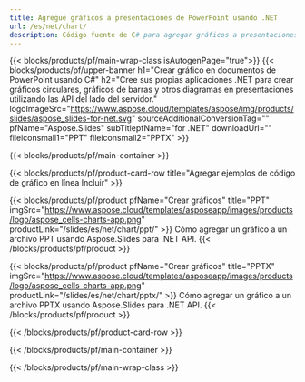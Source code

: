 ```yaml
---
title: Agregue gráficos a presentaciones de PowerPoint usando .NET
url: /es/net/chart/
description: Código fuente de C# para agregar gráficos a presentaciones de PowerPoint
---
```


{{< blocks/products/pf/main-wrap-class isAutogenPage="true">}}
{{< blocks/products/pf/upper-banner h1="Crear gráfico en documentos de PowerPoint usando C#" h2="Cree sus propias aplicaciones .NET para crear gráficos circulares, gráficos de barras y otros diagramas en presentaciones utilizando las API del lado del servidor." logoImageSrc="https://www.aspose.cloud/templates/aspose/img/products/slides/aspose_slides-for-net.svg" sourceAdditionalConversionTag="" pfName="Aspose.Slides" subTitlepfName="for .NET" downloadUrl="" fileiconsmall1="PPT" fileiconsmall2="PPTX" >}}

{{< blocks/products/pf/main-container >}}

{{< blocks/products/pf/product-card-row title="Agregar ejemplos de código de gráfico en línea Incluir" >}}

{{< blocks/products/pf/product pfName="Crear gráficos" title="PPT" imgSrc="https://www.aspose.cloud/templates/asposeapp/images/products/logo/aspose_cells-charts-app.png" productLink="/slides/es/net/chart/ppt/" >}}
Cómo agregar un gráfico a un archivo PPT usando Aspose.Slides para .NET API.
{{< /blocks/products/pf/product >}}

{{< blocks/products/pf/product pfName="Crear gráficos" title="PPTX" imgSrc="https://www.aspose.cloud/templates/asposeapp/images/products/logo/aspose_cells-charts-app.png" productLink="/slides/es/net/chart/pptx/" >}}
Cómo agregar un gráfico a un archivo PPTX usando Aspose.Slides para .NET API.
{{< /blocks/products/pf/product >}}



{{< /blocks/products/pf/product-card-row >}}

{{< /blocks/products/pf/main-container >}}
    
{{< /blocks/products/pf/main-wrap-class >}}